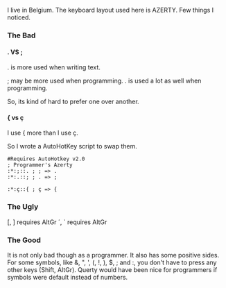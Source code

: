 I live in Belgium. The keyboard layout used here is AZERTY. Few things I noticed.

### The Bad
#### . VS ;
. is more used when writing text.

; may be more used when programming. . is used a lot as well when programming.

So, its kind of hard to prefer one over another.

#### { vs ç
    
I use { more than I use ç.

So I wrote a AutoHotKey script to swap them.

```ahk
#Requires AutoHotkey v2.0
; Programmer's Azerty
:*:;::. ; ; => .
:*:.::; ; . => ;

:*:ç::{ ; ç => {
```

### The Ugly
[, ] requires AltGr
´, ` requires AltGr

### The Good
It is not only bad though as a programmer. It also has some positive sides. For some symbols, like &, ", ', (, !, ), $, ; and :, you don't have to press any other keys (Shift, AltGr). Querty would have been nice for programmers if symbols were default instead of numbers.